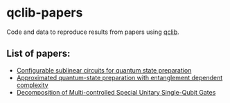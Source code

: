 # qclib-papers
Code and data to reproduce results from papers using [qclib](https://github.com/qclib/qclib).

## List of papers:
- [Configurable sublinear circuits for quantum state preparation](bdsp/README.md)
- [Approximated quantum-state preparation with entanglement dependent complexity](lrsp_baa/README.md)
- [Decomposition of Multi-controlled Special Unitary Single-Qubit Gates](mcsu2/README.md)
